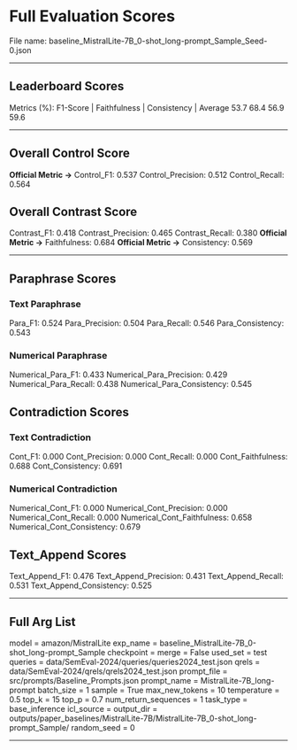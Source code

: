 # Full Evaluation Scores

File name: baseline_MistralLite-7B_0-shot_long-prompt_Sample_Seed-0.json


---

## Leaderboard Scores

Metrics (%): F1-Score | Faithfulness | Consistency | Average
                53.7        68.4          56.9        59.6

---

## Overall Control Score

**Official Metric ->** Control_F1: 0.537
Control_Precision: 0.512
Control_Recall: 0.564

## Overall Contrast Score

Contrast_F1: 0.418
Contrast_Precision: 0.465
Contrast_Recall: 0.380
**Official Metric ->** Faithfulness: 0.684
**Official Metric ->** Consistency: 0.569

---


## Paraphrase Scores


### Text Paraphrase

Para_F1: 0.524
Para_Precision: 0.504
Para_Recall: 0.546
Para_Consistency: 0.543


### Numerical Paraphrase

Numerical_Para_F1: 0.433
Numerical_Para_Precision: 0.429
Numerical_Para_Recall: 0.438
Numerical_Para_Consistency: 0.545


## Contradiction Scores


### Text Contradiction

Cont_F1: 0.000
Cont_Precision: 0.000
Cont_Recall: 0.000
Cont_Faithfulness: 0.688
Cont_Consistency: 0.691


### Numerical Contradiction

Numerical_Cont_F1: 0.000
Numerical_Cont_Precision: 0.000
Numerical_Cont_Recall: 0.000
Numerical_Cont_Faithfulness: 0.658
Numerical_Cont_Consistency: 0.679


## Text_Append Scores

Text_Append_F1: 0.476
Text_Append_Precision: 0.431
Text_Append_Recall: 0.531
Text_Append_Consistency: 0.525

---

## Full Arg List

model = amazon/MistralLite
exp_name = baseline_MistralLite-7B_0-shot_long-prompt_Sample
checkpoint = 
merge = False
used_set = test
queries = data/SemEval-2024/queries/queries2024_test.json
qrels = data/SemEval-2024/qrels/qrels2024_test.json
prompt_file = src/prompts/Baseline_Prompts.json
prompt_name = MistralLite-7B_long-prompt
batch_size = 1
sample = True
max_new_tokens = 10
temperature = 0.5
top_k = 15
top_p = 0.7
num_return_sequences = 1
task_type = base_inference
icl_source = 
output_dir = outputs/paper_baselines/MistralLite-7B/MistralLite-7B_0-shot_long-prompt_Sample/
random_seed = 0

---

